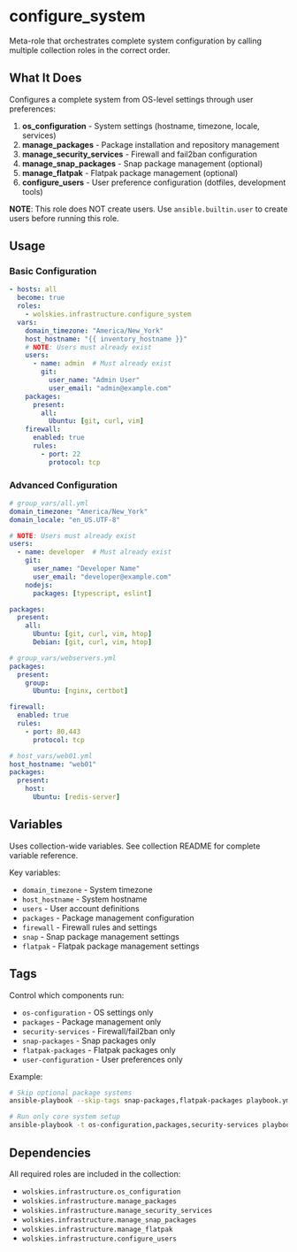 # configure_system

Meta-role that orchestrates complete system configuration by calling multiple collection roles in the correct order.

## What It Does

Configures a complete system from OS-level settings through user preferences:

1. **os_configuration** - System settings (hostname, timezone, locale, services)
2. **manage_packages** - Package installation and repository management
3. **manage_security_services** - Firewall and fail2ban configuration
4. **manage_snap_packages** - Snap package management (optional)
5. **manage_flatpak** - Flatpak package management (optional)
6. **configure_users** - User preference configuration (dotfiles, development tools)

**NOTE**: This role does NOT create users. Use `ansible.builtin.user` to create users before running this role.

## Usage

### Basic Configuration
```yaml
- hosts: all
  become: true
  roles:
    - wolskies.infrastructure.configure_system
  vars:
    domain_timezone: "America/New_York"
    host_hostname: "{{ inventory_hostname }}"
    # NOTE: Users must already exist
    users:
      - name: admin  # Must already exist
        git:
          user_name: "Admin User"
          user_email: "admin@example.com"
    packages:
      present:
        all:
          Ubuntu: [git, curl, vim]
    firewall:
      enabled: true
      rules:
        - port: 22
          protocol: tcp
```

### Advanced Configuration
```yaml
# group_vars/all.yml
domain_timezone: "America/New_York"
domain_locale: "en_US.UTF-8"

# NOTE: Users must already exist
users:
  - name: developer  # Must already exist
    git:
      user_name: "Developer Name"
      user_email: "developer@example.com"
    nodejs:
      packages: [typescript, eslint]

packages:
  present:
    all:
      Ubuntu: [git, curl, vim, htop]
      Debian: [git, curl, vim, htop]

# group_vars/webservers.yml
packages:
  present:
    group:
      Ubuntu: [nginx, certbot]

firewall:
  enabled: true
  rules:
    - port: 80,443
      protocol: tcp

# host_vars/web01.yml
host_hostname: "web01"
packages:
  present:
    host:
      Ubuntu: [redis-server]
```

## Variables

Uses collection-wide variables. See collection README for complete variable reference.

Key variables:
- `domain_timezone` - System timezone
- `host_hostname` - System hostname
- `users` - User account definitions
- `packages` - Package management configuration
- `firewall` - Firewall rules and settings
- `snap` - Snap package management settings
- `flatpak` - Flatpak package management settings

## Tags

Control which components run:

- `os-configuration` - OS settings only
- `packages` - Package management only
- `security-services` - Firewall/fail2ban only
- `snap-packages` - Snap packages only
- `flatpak-packages` - Flatpak packages only
- `user-configuration` - User preferences only

Example:
```bash
# Skip optional package systems
ansible-playbook --skip-tags snap-packages,flatpak-packages playbook.yml

# Run only core system setup
ansible-playbook -t os-configuration,packages,security-services playbook.yml
```

## Dependencies

All required roles are included in the collection:
- `wolskies.infrastructure.os_configuration`
- `wolskies.infrastructure.manage_packages`
- `wolskies.infrastructure.manage_security_services`
- `wolskies.infrastructure.manage_snap_packages`
- `wolskies.infrastructure.manage_flatpak`
- `wolskies.infrastructure.configure_users`

